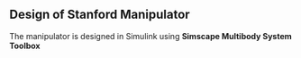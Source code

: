## Design of Stanford Manipulator

The manipulator is designed in Simulink using **Simscape Multibody System Toolbox**
